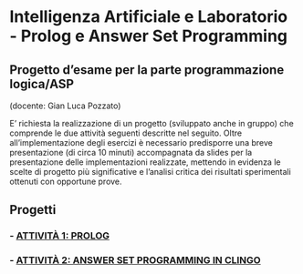# Intelligenza Artificiale e Laboratorio - Prolog e Answer Set Programming
## Progetto d’esame per la parte programmazione logica/ASP
(docente: Gian Luca Pozzato)

E’ richiesta la realizzazione di un progetto (sviluppato anche in gruppo) che comprende le due attività seguenti descritte nel seguito. Oltre all’implementazione degli esercizi è necessario predisporre una breve presentazione (di circa 10 minuti) accompagnata da slides per la presentazione delle implementazioni realizzate, mettendo in evidenza le scelte di progetto più significative e l’analisi critica dei risultati sperimentali ottenuti con opportune prove.

## Progetti
### - [ATTIVITÀ 1: PROLOG](./prolog-project/README.md)
### - [ATTIVITÀ 2: ANSWER SET PROGRAMMING IN CLINGO](./asp-project/README.md)
